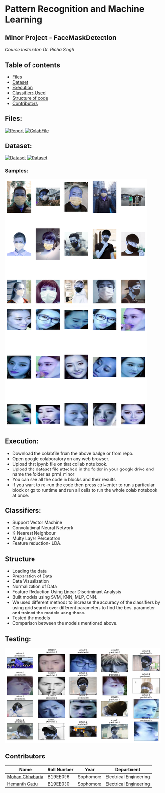 # Pattern Recognition and Machine Learning 
##  Minor Project -  FaceMaskDetection

_Course Instructor: Dr. Richa Singh_

## Table of contents
* [Files](#Files)
* [Dataset](#Dataset)
* [Execution](#Execution)
* [Classifiers Used](#Classifiers)
* [Structure of code](#Structure)
* [Contributors](#Contributors)


## Files:
[![Report](https://img.shields.io/badge/Report-Pdf-blue)](https://github.com/Hemanth-Gattu/FaceMaskDetection/blob/main/face%20mask%20detection%20report.pdf)
[![ColabFile](https://img.shields.io/badge/ColabFile-.ipynb-orange)](https://github.com/Hemanth-Gattu/FaceMaskDetection/blob/main/PRML_Minor_Project.ipynb)

## Dataset:

[![Dataset](https://img.shields.io/badge/Real_World_Masked_Face_Dataset-.zip-yellowgreen)](https://drive.google.com/file/d/19x7iw9FP4Se8_nSrH76I9MqmE1oKbQju/view)
[![Dataset](https://img.shields.io/badge/Selfbuilt_Masked_Face_Recognition_Dataset-.zip-yellowgreen)](https://drive.google.com/file/d/1EG_A3kRwaPn15AFUGmEaQXatKZNXrWxH/view)

### Samples:

![Masked](https://github.com/Hemanth-Gattu/FaceMaskDetection/blob/main/Masked%20Examples.png)
![No Mask](https://github.com/Hemanth-Gattu/FaceMaskDetection/blob/main/No%20mask%20examples.png)


## Execution:

* Download the colabfile from the above badge or from repo.
* Open google colaboratory on any web browser.
* Upload that ipynb file on that collab note book.
* Upload the dataset file attached in the folder in your google drive and name the folder as prml_minor
* You can see all the code in blocks and their results
* If you want to re-run the code then press ctrl+enter to run a particular block or go to runtime and run all cells to run the whole colab notebook at once.

## Classifiers: 
* Support Vector Machine
* Convolutional Neural Network
* K-Nearest Neighbour
* Multy Layer Perceptron
* Feature reduction- LDA.

## Structure
* Loading the data
* Preparation of Data
* Data Visualization
* Normalization of Data
* Feature Reduction Using Linear Discriminant Analysis
* Built models using SVM, KNN, MLP, CNN.
* We used different methods to increase the accuracy of the classifiers by using grid search over different parameters to find the best parameter and trained the models using those.
* Tested the models
* Comparison between the models mentioned above.

## Testing:
![No Mask](https://github.com/Hemanth-Gattu/FaceMaskDetection/blob/main/Predictions.png)



## Contributors

| Name                                            | Roll Number | Year      | Department             |
| ----------------------------------------------- | ----------- | --------- | ---------------------- |
| [Mohan Chhabaria](https://github.com/MohanChhabaria) | B19EE096   | Sophomore | Electrical Engineering |
| [Hemanth Gattu](https://github.com/Hemanth-Gattu)    | B19EE030    | Sophomore | Electrical Engineering |


